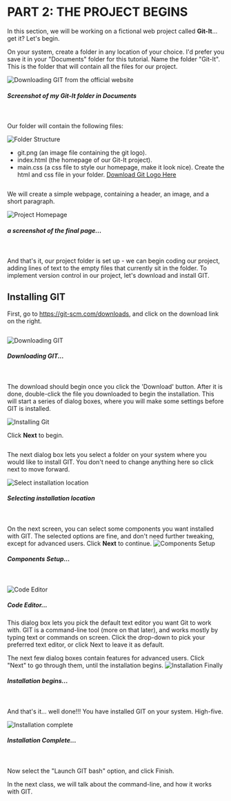 # PART 2: THE PROJECT BEGINS
In this section, we will be working on a fictional web project called **Git-It**... get it? Let's begin. 

On your system, create a folder in any location of your choice. I'd prefer you save it in your "Documents" folder for this tutorial. Name the folder "Git-It". This is the folder that will contain all the files for our project. 


![Downloading GIT from the official website](./screenshots/1-NewFolder.png)
##### Screenshot of my __Git-It__ folder in Documents
<pre>

</pre>
Our folder will contain the following files:

![Folder Structure](./screenshots/2-FolderStructure.png)
 - git.png (an image file containing the git logo). 
 - index.html (the homepage of our Git-It project).
 - main.css (a css file to style our homepage, make it look nice). 
 Create the html and css file in your folder. 
 [Download Git Logo Here](https://git-scm.com/images/logos/downloads/Git-Icon-1788C.png "Download GIT logo")
<pre>
</pre>
We will create a simple webpage, containing a header, an image, and a short paragraph. 
 
![Project Homepage](./screenshots/3-GitItHomepage.png)
##### a screenshot of the final page...
<pre>

</pre>
And that's it, our project folder is set up - we can begin coding our project, adding lines of text to the empty files that currently sit in the folder. To implement version control in our project, let's download and install GIT.

## Installing GIT
First, go to https://git-scm.com/downloads, and click on the download link on the right. 
 <pre>
</pre>
![Downloading GIT](./screenshots/4-DownloadGit.png)
##### Downloading GIT...
<pre>

</pre>

The download should begin once you click the 'Download' button. After it is done, double-click the file you downloaded to begin the installation. This will start a series of dialog boxes, where you will make some settings before GIT is installed. 

![Installing Git](./screenshots/5-GitInstallation.png) 

Click **Next** to begin. 

<pre>
</pre>

The next dialog box lets you select a folder on your system where you would like to install GIT. You don't need to change anything here so click next to move forward.

![Select installation location](./screenshots/6-DestinationLocation.png)
##### Selecting installation location 
 <pre>

</pre> 
On the next screen, you can select some components you want installed with GIT. The selected options are fine, and don't need further tweaking, except for advanced users. Click **Next** to continue.
![Components Setup](./screenshots/7-ComponentsSetup.png)
##### Components Setup...
<pre>

</pre>
![Code Editor](./screenshots/8-CodeEditor.png)
##### Code Editor...

This dialog box lets you pick the default text editor you want Git to work with. GIT is a command-line tool (more on that later), and works mostly by typing text or commands on screen. Click the drop-down to pick your preferred text editor, or click Next to leave it as default.

The next few dialog boxes contain features for advanced users. Click "Next" to go through them, until the installation begins.
![Installation Finally](./screenshots/9-InstallationFinally.png)
##### Installation begins...
<pre>

</pre>
And that's it... well done!!! You have installed GIT on your system. High-five.

![Installation complete](./screenshots/10-InstallationComplete.png)
##### Installation Complete...
<pre>

</pre>

Now select the "Launch GIT bash" option, and click Finish. 

In the next class, we will talk about the command-line, and how it works with GIT. 
